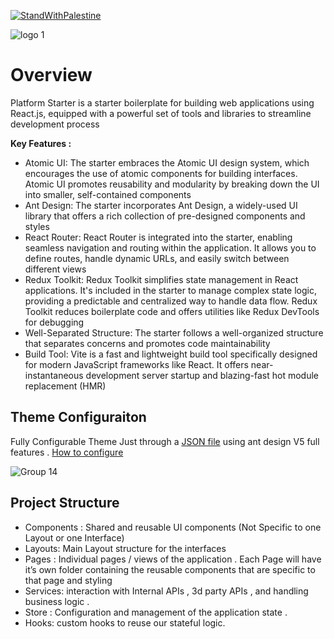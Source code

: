 [![StandWithPalestine](https://github.com/Safouene1/support-palestine-banner/blob/master/StandWithPalestine.svg)](https://github.com/Safouene1/support-palestine-banner)

 ![logo 1](https://github.com/Safouene1/React-platform-starter/assets/22036449/c21de586-fc4f-42d0-ab9b-5b9566084aee)



# Overview
Platform Starter is a starter boilerplate for building web applications using React.js, equipped with a powerful set of tools and libraries to streamline development process

**Key Features :**

 - Atomic UI: The starter embraces the Atomic UI design system, which
   encourages the use of atomic components for building interfaces.
   Atomic UI promotes reusability and modularity by breaking down the UI
   into smaller, self-contained components
 - Ant Design: The starter incorporates Ant Design, a widely-used UI
   library that offers a rich collection of pre-designed components and
   styles
 - React Router: React Router is integrated into the starter, enabling seamless navigation and routing within the application. It allows you
   to define routes, handle dynamic URLs, and easily switch between
   different views
 - Redux Toolkit: Redux Toolkit simplifies state management in React applications. It's included in the starter to manage complex state logic, providing a predictable and centralized way to handle data flow. Redux Toolkit reduces boilerplate code and offers utilities
  like Redux DevTools for debugging
 - Well-Separated Structure: The starter follows a well-organized
   structure that separates concerns and promotes code maintainability
 - Build Tool: Vite is a fast and lightweight build tool specifically
   designed for modern JavaScript frameworks like React. It offers near-
   instantaneous development server startup and blazing-fast hot module
   replacement (HMR)

## Theme Configuraiton

Fully Configurable Theme Just through a [JSON file](https://github.com/Safouene1/React-platform-starter/blob/master/themeConfig.json) using ant design V5 full
features . [How to configure](https://ant.design/docs/react/customize-theme/)

![Group 14](https://github.com/Safouene1/React-platform-starter/assets/22036449/c34a00ad-2e55-4b20-8f0e-591a0e0bcd2e)



## Project Structure 

- Components : Shared and reusable UI components (Not Specific to
one Layout or one Interface)
- Layouts: Main Layout structure for the interfaces
- Pages : Individual pages / views of the application .  Each Page will have it’s own folder containing the reusable components
that are specific to that page and styling 
- Services: interaction with Internal APIs , 3d party APIs , and handling
business logic .
- Store : Configuration and management of the application state .
- Hooks: custom hooks to reuse our stateful logic.

